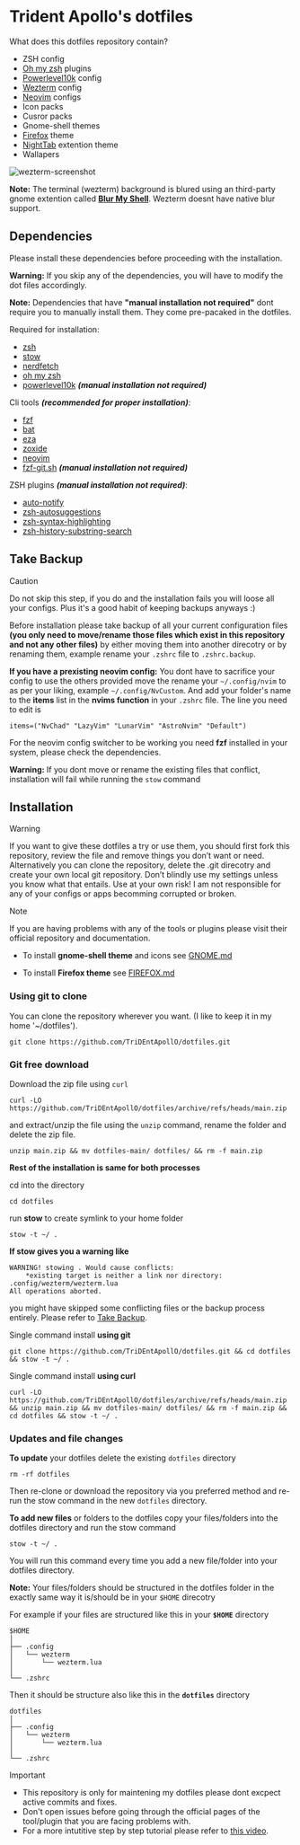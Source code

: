 
# Trident Apollo's dotfiles

What does this dotfiles repository contain?

- ZSH config
- [Oh my zsh](https://ohmyz.sh/) plugins
- [Powerlevel10k](https://github.com/romkatv/powerlevel10k) config
- [Wezterm](https://wezfurlong.org/wezterm/index.html) config
- [Neovim](https://neovim.io/) configs
- Icon packs
- Cusror packs
- Gnome-shell themes
- [Firefox](https://www.mozilla.org/en-US/firefox/) theme
- [NightTab](https://github.com/zombieFox/nightTab) extention theme
- Wallapers


![wezterm-screenshot](https://github.com/TriDEntApollO/dotfiles/assets/68052236/6738f0a6-a2ae-4a2e-a0fe-a3fefd5ccbf6)

**Note:** The terminal (wezterm) background is blured using an third-party gnome extention called [**Blur My Shell**](https://extensions.gnome.org/extension/3193/blur-my-shell/). Wezterm doesnt have native blur support.

## Dependencies

Please install these dependencies before proceeding with the installation.

**Warning:** If you skip any of the dependencies, you will have to modify the dot files accordingly.

**Note:** Dependencies that have **"manual installation not required"** dont require you to manually install them. They come pre-pacaked in the dotfiles.

Required for installation:

- [zsh](https://github.com/ohmyzsh/ohmyzsh/wiki/Installing-ZSH#install-and-set-up-zsh-as-default)
- [stow](https://www.gnu.org/software/stow/)
- [nerdfetch](https://github.com/ThatOneCalculator/NerdFetch)
- [oh my zsh](https://ohmyz.sh/)
- [powerlevel10k](https://github.com/romkatv/powerlevel10k) ***(manual installation not required)***

Cli tools ***(recommended for proper installation)***:

- [fzf](https://github.com/junegunn/fzf)
- [bat](https://github.com/sharkdp/bat)
- [eza](https://github.com/eza-community/eza)
- [zoxide](https://github.com/ajeetdsouza/zoxide)
- [neovim](https://neovim.io)
- [fzf-git.sh](https://github.com/junegunn/fzf-git.sh) ***(manual installation not required)***


ZSH plugins ***(manual installation not required)***:

- [auto-notify](https://github.com/MichaelAquilina/zsh-auto-notify)
- [zsh-autosuggestions](https://github.com/zsh-users/zsh-autosuggestions)
- [zsh-syntax-highlighting](https://github.com/zsh-users/zsh-syntax-highlighting)
- [zsh-history-substring-search](https://github.com/zsh-users/zsh-history-substring-search)


## Take Backup

> [!CAUTION]
> Do not skip this step, if you do and the installation fails you will loose all your configs.
> Plus it's a good habit of keeping backups anyways :)

Before installation please take backup of all your current configuration files **(you only need to move/rename those files which exist in this repository and not any other files)** by either moving them into another direcotry or by renaming them,  example rename your `.zshrc` file to `.zshrc.backup`.

**If you have a prexisting neovim config:** You dont have to sacrifice your config to use the others provided move the rename your `~/.config/nvim` to as per your liking, example `~/.config/NvCustom`. And add your folder's name to the **items** list in the **nvims function** in your `.zshrc` file. The line you need to edit is 

```shell
items=("NvChad" "LazyVim" "LunarVim" "AstroNvim" "Default")
```

For the neovim config switcher to be working you need **fzf** installed in your system, please check the dependencies.

**Warning:** If you dont move or rename the existing files that conflict, installation will fail while running the `stow` command 

## Installation

> [!WARNING]
> If you want to give these dotfiles a try or use them, you should first fork this repository, review the file and remove things you don’t want or need. Alternatively you can clone the repository, delete the .git direcotry and create your own local git repository. Don’t blindly use my settings unless you know what that entails. Use at your own risk! I am not responsible for any of your configs or apps becomming corrupted or broken.

> [!NOTE]
> If you are having problems with any of the tools or plugins please visit their official repository and documentation.

- To install **gnome-shell theme** and icons see [GNOME.md](https://github.com/TriDEntApollO/dotfiles/blob/main/GNOME.md)

- To install **Firefox theme** see [FIREFOX.md]()

### Using git to clone

You can clone the repository wherever you want. (I like to keep it in my home '~/dotfiles').

```shell
git clone https://github.com/TriDEntApollO/dotfiles.git
```
### Git free download

Download the zip file using `curl` 

```shell
curl -LO https://github.com/TriDEntApollO/dotfiles/archive/refs/heads/main.zip
```

and extract/unzip the file using the `unzip` command, rename the folder and delete the zip file.

```shell
unzip main.zip && mv dotfiles-main/ dotfiles/ && rm -f main.zip
```

**Rest of the installation is same for both processes**

cd into the directory

```shell
cd dotfiles
```

run **stow** to create symlink to your home folder

```shell
stow -t ~/ .
```

**If stow gives you a warning like**

```shell
WARNING! stowing . Would cause conflicts:
    *existing target is neither a link nor directory: .config/wezterm/wezterm.lua
All operations aborted.
```

 you might have skipped some conflicting files or the backup process entirely. Please refer to [Take Backup](https://github.com/TriDEntApollO/dotfiles?tab=readme-ov-file#take-backup-important).

Single command install **using git**

```shell
git clone https://github.com/TriDEntApollO/dotfiles.git && cd dotfiles && stow -t ~/ .
```

Single command install **using curl**

```shell
curl -LO https://github.com/TriDEntApollO/dotfiles/archive/refs/heads/main.zip && unzip main.zip && mv dotfiles-main/ dotfiles/ && rm -f main.zip && cd dotfiles && stow -t ~/ .
```

### Updates and file changes

**To update** your dotfiles delete the existing `dotfiles` directory 

```shell
rm -rf dotfiles
```

Then re-clone or download the repository via you preferred method and re-run the stow command in the new `dotfiles` directory.


**To add new files** or folders to the dotfiles copy your files/folders into the dotfiles directory and run the stow command

```shell
stow -t ~/ .
```

You will run this command every time you add a new file/folder into your dotfiles directory.

**Note:** Your files/folders should be structured in the dotfiles folder in the exactly same way it is/should be in your `$HOME` direcotry

For example if your files are structured like this in your **`$HOME`** directory

```
$HOME
│
├── .config
│   └── wezterm
│       └── wezterm.lua
│
└── .zshrc
```

Then it should be structure also like this in the **`dotfiles`** directory

```
dotfiles
│
├── .config
│   └── wezterm
│       └── wezterm.lua
│
└── .zshrc
```



> [!IMPORTANT]
> - This repository is only for maintening my dotfiles please dont excpect active commits and fixes.
> - Don't open issues before going through the official pages of the tool/plugin that you are facing problems with.
> - For a more intutitive step by step tutorial please refer to [this video](https://www.youtube.com/watch?v=y6XCebnB9gs&t=3s).

